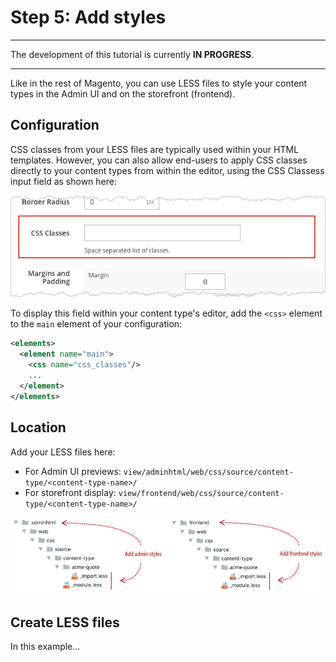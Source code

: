 # Step 5: Add styles

***
The development of this tutorial is currently **IN PROGRESS**.

***

Like in the rest of Magento, you can use LESS files to style your content types in the Admin UI and on the storefront (frontend). 

## Configuration

CSS classes from your LESS files are typically used within your HTML templates. However, you can also allow end-users to apply CSS classes directly to your content types from within the editor, using the CSS Classess input field as shown here:

![Create config file](../images/css-classes-input-field.png)

To display this field within your content type's editor, add the `<css>` element to the `main` element of your configuration:

```xml
<elements>
  <element name="main">
    <css name="css_classes"/>
    ...
  </element>
</elements>
```

## Location

Add your LESS files here:

- For Admin UI previews: `view/adminhtml/web/css/source/content-type/<content-type-name>/`
- For storefront display: `view/frontend/web/css/source/content-type/<content-type-name>/`

![Create config file](../images/step6-add-styles.png)

## Create LESS files

In this example... 